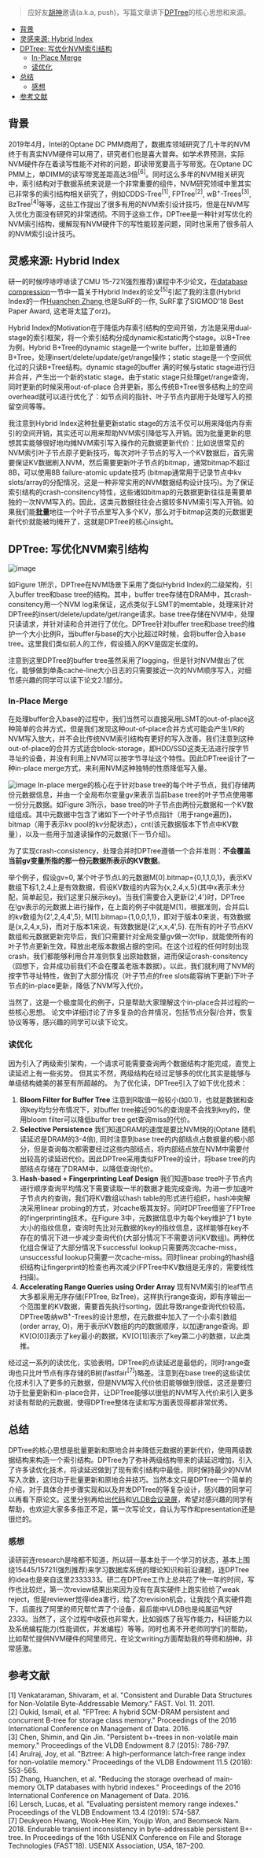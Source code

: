 > 应好友[胡神](http://conanhujinming.github.io)邀请(a.k.a, push)，写篇文章讲下[DPTree](http://www.vldb.org/pvldb/vol13/p421-zhou.pdf)的核心思想和来源。
- [背景](#背景)
- [灵感来源: Hybrid Index](#灵感来源-hybrid-index)
- [DPTree: 写优化NVM索引结构](#dptree-写优化nvm索引结构)
	- [In-Place Merge](#in-place-merge)
	- [读优化](#读优化)
- [总结](#总结)
	- [感想](#感想)
- [参考文献](#参考文献)
## 背景
2019年4月，Intel的Optane DC PMM商用了，数据库领域研究了几十年的NVM终于有真实NVM硬件可以用了，研究者们也是喜大普奔。如学术界预测，实际NVM硬件存在着读写性能不对称的问题，即读带宽要高于写带宽。在Optane DC PMM上，单DIMM的读写带宽差距高达3倍<sup>[6]</sup>。同时这么多年的NVM相关研究中，索引结构对于数据系统来说是一个非常重要的组件，NVM研究领域中里其实已非常多的索引结构相关研究了，例如CDDS-Tree<sup>[1]</sup>, FPTree<sup>[2]</sup>, wB<sup>+</sup>-Trees<sup>[3]</sup>, BzTree<sup>[4]</sup>等等，这些工作提出了很多有用的NVM索引设计技巧，但是在NVM写入优化方面没有研究的非常透彻。不同于这些工作，DPTree是一种针对写优化的NVM索引结构，缓解现有NVM硬件下的写性能较差问题，同时也采用了很多前人的NVM索引设计技巧。

## 灵感来源: Hybrid Index
研一的时候哼哧哼哧读了CMU 15-721(强烈推荐)课程中不少论文，在[database compression](https://15721.courses.cs.cmu.edu/spring2017/slides/11-compression.pdf)一节中一篇关于Hybrid Index的论文<sup>[5]</sup>引起了我的注意(Hybrid Index的一作[Huanchen Zhang
](http://www.cs.cmu.edu/~huanche1)也是SuRF的一作, SuRF拿了SIGMOD'18 Best Paper Award, 这老哥太猛了orz)。

Hybrid Index的Motivation在于降低内存索引结构的空间开销，方法是采用dual-stage的索引框架，将一个索引结构分成dynamic和static两个stage。以B+Tree为例，Hybrid B+Tree的dynamic stage是一个write buffer，比如是普通的B+Tree，处理insert/delete/update/get/range操作；static stage是一个空间优化过的只读B+Tree结构。dynamic stage的buffer 满的时候与static stage进行归并合并，产生出一个新的static stage。由于static stage只处理get/range查询，同时更新的时候采用out-of-place 合并更新，那么传统B+Tree很多结构上的空间overhead就可以进行优化了：如节点间的指针、叶子节点内部用于处理写入的预留空间等等。

我注意到Hybrid Index这种批量更新static stage的方法不仅可以用来降低内存索引的空间开销，其实还可以用来帮助NVM索引降低写入开销。因为批量更新的思想其实能够很好地均摊NVM索引写入操作的元数据更新代价：比如说很常见的NVM索引叶子节点原子更新技巧，每次对叶子节点的写入一个KV数据后，首先需要保证KV数据刷入NVM，然后需要更新叶子节点的bitmap，通常bitmap不超过8B，可以使用8B failure-atomic update技巧 (bitmap通常用于记录节点中kv slots/array的分配情况，这是一种非常实用的NVM数据结构设计技巧)。为了保证索引结构的crash-consitency特性，这些诸如bitmap的元数据更新往往是需要单独的一次NVM写入的。因此，这类元数据往往会占据较多NVM索引写入开销。如果我们能**批量**地往一个叶子节点里写入多个KV，那么对于bitmap这类的元数据更新代价就能被均摊开了，这就是DPTree的核心insight。

## DPTree: 写优化NVM索引结构
![image](/img/dptree-arch.jpg)

如Figure 1所示，DPTree在NVM场景下采用了类似Hybrid Index的二级架构，引入buffer tree和base tree的结构。其中，buffer tree存储在DRAM中，其crash-consitency用一个NVM log来保证，这点类似于LSMT的memtable，处理来针对DPTree的insert/delete/update/get/range请求。base tree存储在NVM中，处理只读请求，并针对读和合并进行了优化。DPTree针对buffer tree和base tree的维护一个大小比例R，当buffer与base的大小比超过R时候，会将buffer合入base tree。这里我们类似前人的工作，假设插入的KV是固定长度的。

注意到这里DPTree的buffer tree虽然采用了logging，但是针对NVM做出了优化，能够做到单条cache-line大小日志的只需要接近一次的NVM顺序写入，对细节感兴趣的同学可以读下论文2.1部分。
### In-Place Merge
在处理buffer合入base的过程中，我们当然可以直接采用LSMT的out-of-place这种简单的合并方式，但是我们发现这种out-of-place合并方式可能会产生1/R的NVM写入放大，并不会比传统NVM索引结构有更好的写入改善。我们注意到这种out-of-place的合并方式适合block-storage，即HDD/SSD这类无法进行按字节寻址的设备，并没有利用上NVM可以按字节寻址这个特性。因此DPTree设计了一种in-place merge方式，来利用NVM这种独特的性质降低写入量。

![image](/img/base-leaf.jpg)
In-place merge的核心在于针对base tree的每个叶子节点，我们存储两份元数据信息，并由一个全局布尔变量gv来表示当前base tree的叶子节点使用哪一份分元数据。如Figure 3所示，base tree的叶子节点由两份元数据和一个KV数组组成。其中元数据中包含了诸如下一个叶子节点指针（用于range遍历)，bitmap（用于表示kv pool的kv分配状态），cnt(该元数据版本下节点中KV数量），以及一些用于加速读操作的元数据(下一节介绍)。

为了实现crash-consistency，处理合并时DPTree遵循一个合并准则：**不会覆盖当前gv变量所指的那一份元数据所表示的KV数据**。

举个例子，假设gv=0, 某个叶子节点L的元数据M[0].bitmap={0,1,1,0,1}，表示KV数组下标1,2,4上是有效数据，假设KV数组的内容为{x,2,4,x,5}(其中x表示未分配，简单起见，我们这里只展示key)。当我们需要合入更新{2',4'}时，DPTree在!gv表示的元数据上进行操作，在上面的例子中就是M[1]，根据准则，合并后L的kv数组为{2',2,4,4',5}, M[1].bitmap={1,0,0,1,1}，即对于版本0来说，有效数据是{x,2,4,x,5}，而对于版本1来说，有效数据是{2',x,x,4',5}. 在所有的叶子节点KV数组和元数据更新完毕后，我们只需要针对全局变量gv做一次flip，就能使所有的叶子节点更新生效，释放出老版本数据占据的空间。在这个过程的任何时刻出现crash，我们都能够利用合并准则恢复出原始数据，进而保证crash-consitency（回想下，合并成功前我们不会在覆盖老版本数据）。以此，我们就利用了NVM的按字节寻址特性，做到了大部分情况（叶子节点的free slots能容纳下更新)下叶子节点的in-place更新，降低了NVM写入代价。

当然了，这是一个极度简化的例子，只是帮助大家理解这个in-place合并过程的一些核心思想。
论文中详细讨论了许多复杂的合并情况，包括节点分裂/合并，恢复协议等等，感兴趣的同学可以读下论文。
### 读优化
因为引入了两级索引架构，一个请求可能需要查询两个数据结构才能完成，直觉上读延迟上有一些劣势。
但其实不然，两级结构在经过足够多的优化其实是能够与单级结构媲美的甚至有所超越的。
为了优化读，DPTree引入了如下优化技术：
1. **Bloom Filter for Buffer Tree** 注意到R取值一般较小(如0.1)，也就是数据和查询key均匀分布情况下，对buffer tree接近90%的查询是不会找到key的，使用bloom filter可以降低buffer tree get查询miss的代价。
2. **Selective Persistence** 我们知道DRAM的速度是要比NVM快的(Optane 随机读延迟是DRAM的3-4倍), 同时注意到base tree的内部结点占数据量的极小部分，但是查询每次都需要经过这些内部结点，将内部结点放在NVM中需要付出较高的读延迟代价。因此DPTree采用类似FPTree的设计，将base tree的内部结点存储在了DRAM中，以降低查询代价。
3. **Hash-based + Fingerprinting Leaf Design** 我们知道base tree叶子节点内进行顺序查询平均情况下需要读取一半的数据才能完成查询。为进一步加速叶子节点内的查询，我们将KV数组以hash table的形式进行组织，hash冲突解决采用linear probing的方式，对cache极其友好。同时DPTree借鉴了FPTree的fingerprinting技术。在Figure 3中，元数据信息中为每个key维护了1 byte大小的指纹信息，查询时先比对元数据的key的指纹信息，这样能够在key不存在的情况下进一步减少查询代价(大部分情况下不需要访问KV数组)。两种优化组合保证了大部分情况下successful lookup只需要两次cache-miss，unsuccessful lookup只需要一次cache-miss。同时linear probing的hash组织结构让fingerprint的检查也再次减少(FPTree中KV数组是无序的，需要线性扫描)。
4. **Accelerating Range Queries using Order Array** 现有NVM索引的leaf节点大多都采用无序存储(FPTree, BzTree)，这样执行range查询，即有序输出一个范围里的KV数据，需要首先执行sorting，因此导致range查询代价较高。DPTree吸纳wB<sup>+</sup>-Trees的设计思想，在元数据中加入了一个小索引数组(order array, O)，用于表示KV数组的内的数据顺序，以加速range查询。即KV[O[0]]表示了key最小的数据，KV[O[1]]表示了key第二小的数据，以此类推。

经过这一系列的读优化，实验表明，DPTree的点读延迟是最低的，同时range查询也只比叶节点有序存储的B树(fastfair<sup>[7]</sup>)略差。注意到在base tree的这些读优化技术引入了更多的元数据，但是NVM写入代价依旧能够做到很低，这还是要归功于批量更新和in-place合并，让DPTree能够以很低的NVM写入代价来引入更多对读有帮助的元数据，使得DPTree整体在读和写方面表现得都非常优秀。

## 总结
DPTree的核心思想是批量更新和原地合并来降低元数据的更新代价，使用两级数据结构来构造一个索引结构。DPTree为了弥补两级结构带来的读延迟增加，引入了许多读优化技术，将读延迟做到了现有索引结构中最低，同时保持最少的NVM写入次数，这归功于批量更新和原地合并技巧。当然本文只是DPTree一个简单的介绍，对于具体合并步骤实现和以及并发DPTree的等复杂设计，感兴趣的同学可以再看下原论文。这里分别再给出[代码](https://github.com/zxjcarrot/DPTree-code)和[VLDB会议录屏](https://www.bilibili.com/video/BV1sa4y1J76f/)，希望对感兴趣的同学有帮助，也欢迎大家多多指正不足，第一次写论文，自认为写作和presentation还是很烂的。

### 感想
读研前连research是啥都不知道，所以研一基本处于一个学习的状态，基本上围绕15445/15721(强烈推荐)来学习数据库系统的理论知识和前沿课题，连DPTree的idea也是来自这里2333333。研二在DPTree工作上总共花了快一年的时间，写作也比较烂，第一次review结果出来因为没有在真实硬件上跑实验给了weak reject，但是reviewer觉得idea害行，给了次revision机会，让我找个真实硬件跑下，后面找了阿里的师兄帮忙弄了个设备，最后能中VLDB也是纯属运气好2333。当然了，这个过程中收获也非常大，比如锻炼了我写作能力，科研能力以及系统编程能力(性能调优，并发编程）等等。同时也离不开老师同学们的帮助，比如帮忙提供NVM硬件的阿里师兄，在论文writing方面帮助我的导师和胡神，非常感激。

## 参考文献
[1] Venkataraman, Shivaram, et al. "Consistent and Durable Data Structures for Non-Volatile Byte-Addressable Memory." FAST. Vol. 11. 2011.<br>
[2] Oukid, Ismail, et al. "FPTree: A hybrid SCM-DRAM persistent and concurrent B-tree for storage class memory." Proceedings of the 2016 International Conference on Management of Data. 2016.<br>
[3] Chen, Shimin, and Qin Jin. "Persistent b+-trees in non-volatile main memory." Proceedings of the VLDB Endowment 8.7 (2015): 786-797.<br>
[4] Arulraj, Joy, et al. "Bztree: A high-performance latch-free range index for non-volatile memory." Proceedings of the VLDB Endowment 11.5 (2018): 553-565.<br>
[5] Zhang, Huanchen, et al. "Reducing the storage overhead of main-memory OLTP databases with hybrid indexes." Proceedings of the 2016 International Conference on Management of Data. 2016. <br>
[6] Lersch, Lucas, et al. "Evaluating persistent memory range indexes." Proceedings of the VLDB Endowment 13.4 (2019): 574-587.<br>
[7] Deukyeon Hwang, Wook-Hee Kim, Youjip Won, and Beomseok Nam. 2018. Endurable transient inconsistency in byte-addressable persistent B+-tree. In Proceedings of the 16th USENIX Conference on File and Storage Technologies (FAST'18). USENIX Association, USA, 187–200.
